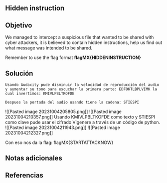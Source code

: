 ## Hidden instruction
## Objetivo
We managed to intercept a suspicious file that wanted to be shared with cyber attackers, it is believed to contain hidden instructions, help us find out what message was intended to be shared.

Remember to use the flag format **flagMX{HIDDENINSTRUCTION}**
## Solución 
```shell
Usando Audacity pude disminuir la velocidad de reproducción del audio y aumentar su tono para escuchar la primera parte: EDFOKTLBPLVIMK la cual invertimos: KMIVLPBLTKOFDE

Despues la portada del audio usando tiene la cadena: STIESPI
```
![[Pasted image 20231004205805.png]]
![[Pasted image 20231004210357.png]]
Usando KMIVLPBLTKOFDE como texto y STIESPI como clave pude usar el cifrado Vigenere a través de un código de python.
![[Pasted image 20231004211943.png]]
![[Pasted image 20231004212327.png]]

Con eso nos da la flag: flagMX{STARTATTACKNOW}
## Notas adicionales
## Referencias